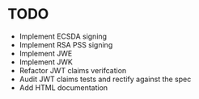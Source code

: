 # TODO

* Implement ECSDA signing
* Implement RSA PSS signing
* Implement JWE
* Implement JWK
* Refactor JWT claims verifcation
* Audit JWT claims tests and rectify against the spec
* Add HTML documentation